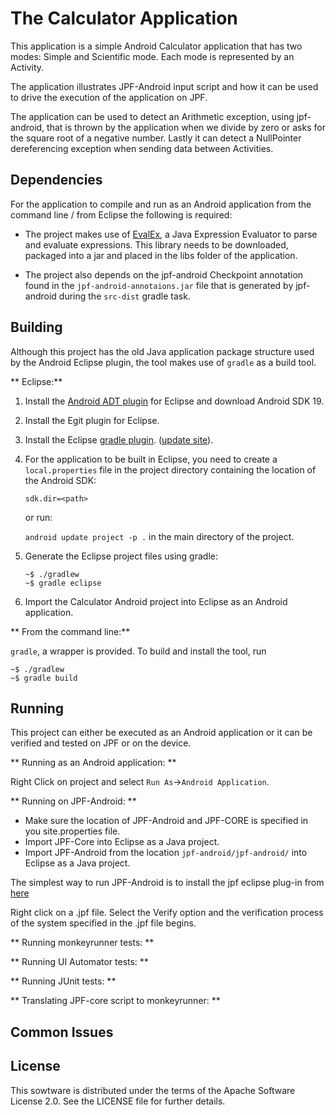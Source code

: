 The Calculator Application
===========

This application is a simple Android Calculator application that has two modes: Simple and
Scientific mode. Each mode is represented by an Activity.

The application illustrates JPF-Android input script and how it can be used to drive the execution of the application on JPF. 

The application can be used to detect an Arithmetic exception, using jpf-android,
that is thrown by the application when we divide by zero or asks for the
square root of a negative number. Lastly it can detect a NullPointer
dereferencing exception when sending data between Activities.

Dependencies
-----------

For the application to compile and run as an Android application from the command line / from Eclipse the following is required: 

 - The project makes use of [EvalEx](https://github.com/uklimaschewski/EvalEx), a Java Expression Evaluator to parse and evaluate expressions. This library needs to be downloaded, packaged into a jar and placed in the libs folder of the application.

 - The project also depends on the jpf-android Checkpoint annotation found in the `jpf-android-annotaions.jar` file that is generated by jpf-android during the `src-dist` gradle task. 




Building
--------
Although this project has the old Java application package structure used by the Android Eclipse plugin, the tool makes use of `gradle` as a build tool. 


** Eclipse:**

 1. Install the [Android ADT plugin](http://developer.android.com/sdk) for Eclipse and download Android SDK 19.

 2. Install the Egit plugin for Eclipse.

 3. Install the Eclipse [gradle plugin](https://github.com/spring-projects/eclipse-integration-gradle). ([update site](http://dist.springsource.com/milestone/TOOLS/gradle)).

 4. For the application to be built in Eclipse, you need to create a `local.properties` file in the project directory containing the location of the Android SDK:

	`sdk.dir=<path>`

    or run:

    `android update project -p .` in the main directory of the project.

 5. Generate the Eclipse project files using gradle:

	```
	~$ ./gradlew
	~$ gradle eclipse
	```
 

 6. Import the Calculator Android project into Eclipse as an Android application.

 
** From the command line:**

`gradle`, a wrapper is provided. To build and install the tool, run

```
~$ ./gradlew
~$ gradle build
```




Running
-----

This project can either be executed as an Android application or it can be verified and tested on JPF or on the device.


** Running as an Android application: **

Right Click on project and select `Run As`->`Android Application`.


** Running on JPF-Android: **

 - Make sure the location of JPF-Android and JPF-CORE is specified in you site.properties file.
 - Import JPF-Core into Eclipse as a Java project.
 - Import JPF-Android from the location `jpf-android/jpf-android/` into Eclipse as a Java project.
 
The simplest way to run JPF-Android is to install the jpf eclipse plug-in from [here](http://babelfish.arc.nasa.gov/trac/jpf/wiki/install/eclipse-plugin)
            
Right click on a .jpf file. Select the Verify option and the verification process of the system specified in the .jpf file begins.

** Running monkeyrunner tests: **

** Running UI Automator tests: **

** Running JUnit tests: **

** Translating JPF-core script to monkeyrunner: **


Common Issues
--------------



License
-------

This sowtware is distributed under the terms of the Apache Software License 2.0.
See the LICENSE file for further details.
